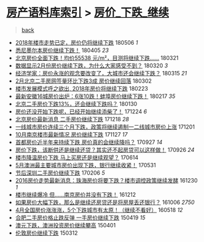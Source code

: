 [房产语料库索引](../../README.md)  > [房价_下跌_继续](房价_下跌_继续.md)
====
> [back](../README.md)

- [2018年楼市走势已定，房价仍将继续下跌](http://jkwz.applinzi.com/ittc/7100121400419550224.html#2018%E5%B9%B4%E6%A5%BC%E5%B8%82%E8%B5%B0%E5%8A%BF%E5%B7%B2%E5%AE%9A%EF%BC%8C%E6%88%BF%E4%BB%B7%E4%BB%8D%E5%B0%86%E7%BB%A7%E7%BB%AD%E4%B8%8B%E8%B7%8C) 180506 *1* 
- [悉尼墨尔本房价继续下跌！](http://jkwz.applinzi.com/ittc/7088219277100581894.html#%E6%82%89%E5%B0%BC%E5%A2%A8%E5%B0%94%E6%9C%AC%E6%88%BF%E4%BB%B7%E7%BB%A7%E7%BB%AD%E4%B8%8B%E8%B7%8C%EF%BC%81) 180405 *23* 
- [北京房价全面下跌！均价55538 元/m²，目测将继续下跌……](http://jkwz.applinzi.com/ittc/7082985272902157329.html#%E5%8C%97%E4%BA%AC%E6%88%BF%E4%BB%B7%E5%85%A8%E9%9D%A2%E4%B8%8B%E8%B7%8C%EF%BC%81%E5%9D%87%E4%BB%B755538+%E5%85%83%2Fm%C2%B2%EF%BC%8C%E7%9B%AE%E6%B5%8B%E5%B0%86%E7%BB%A7%E7%BB%AD%E4%B8%8B%E8%B7%8C%E2%80%A6%E2%80%A6) 180321  
- [数据显示2月份房价继续下跌，为什么大家感受不到？](http://jkwz.applinzi.com/ittc/7082484225834222609.html#%E6%95%B0%E6%8D%AE%E6%98%BE%E7%A4%BA2%E6%9C%88%E4%BB%BD%E6%88%BF%E4%BB%B7%E7%BB%A7%E7%BB%AD%E4%B8%8B%E8%B7%8C%EF%BC%8C%E4%B8%BA%E4%BB%80%E4%B9%88%E5%A4%A7%E5%AE%B6%E6%84%9F%E5%8F%97%E4%B8%8D%E5%88%B0%EF%BC%9F) 180320 *3* 
- [经济学家：房价永涨的观念要改变了，大城市还会继续下跌？](http://jkwz.applinzi.com/ittc/7080661498345292811.html#%E7%BB%8F%E6%B5%8E%E5%AD%A6%E5%AE%B6%EF%BC%9A%E6%88%BF%E4%BB%B7%E6%B0%B8%E6%B6%A8%E7%9A%84%E8%A7%82%E5%BF%B5%E8%A6%81%E6%94%B9%E5%8F%98%E4%BA%86%EF%BC%8C%E5%A4%A7%E5%9F%8E%E5%B8%82%E8%BF%98%E4%BC%9A%E7%BB%A7%E7%BB%AD%E4%B8%8B%E8%B7%8C%EF%BC%9F) 180315 *21* 
- [2月北京二手房网签量环比下跌3成 房价继续回落](http://jkwz.applinzi.com/ittc/7075879017704326161.html#2%E6%9C%88%E5%8C%97%E4%BA%AC%E4%BA%8C%E6%89%8B%E6%88%BF%E7%BD%91%E7%AD%BE%E9%87%8F%E7%8E%AF%E6%AF%94%E4%B8%8B%E8%B7%8C3%E6%88%90+%E6%88%BF%E4%BB%B7%E7%BB%A7%E7%BB%AD%E5%9B%9E%E8%90%BD) 180302  
- [楼市发展模式呼之欲出, 2018年房价将继续下跌](http://jkwz.applinzi.com/ittc/7073410244141384710.html#%E6%A5%BC%E5%B8%82%E5%8F%91%E5%B1%95%E6%A8%A1%E5%BC%8F%E5%91%BC%E4%B9%8B%E6%AC%B2%E5%87%BA%2C+2018%E5%B9%B4%E6%88%BF%E4%BB%B7%E5%B0%86%E7%BB%A7%E7%BB%AD%E4%B8%8B%E8%B7%8C) 180223  
- [最新安徽16城房价出炉：6涨10跌！蚌埠房价继续下跌！](http://jkwz.applinzi.com/ittc/7071158324970390535.html#%E6%9C%80%E6%96%B0%E5%AE%89%E5%BE%BD16%E5%9F%8E%E6%88%BF%E4%BB%B7%E5%87%BA%E7%82%89%EF%BC%9A6%E6%B6%A810%E8%B7%8C%EF%BC%81%E8%9A%8C%E5%9F%A0%E6%88%BF%E4%BB%B7%E7%BB%A7%E7%BB%AD%E4%B8%8B%E8%B7%8C%EF%BC%81) 180217 *35* 
- [北京二手房价下跌13%，还会继续下跌吗？](http://jkwz.applinzi.com/ittc/7064398406661702673.html#%E5%8C%97%E4%BA%AC%E4%BA%8C%E6%89%8B%E6%88%BF%E4%BB%B7%E4%B8%8B%E8%B7%8C13%25%EF%BC%8C%E8%BF%98%E4%BC%9A%E7%BB%A7%E7%BB%AD%E4%B8%8B%E8%B7%8C%E5%90%97%EF%BC%9F) 180130  
- [房价还没开始下跌呢，已经开始继续添柴了！](http://jkwz.applinzi.com/ittc/7050710032004416528.html#%E6%88%BF%E4%BB%B7%E8%BF%98%E6%B2%A1%E5%BC%80%E5%A7%8B%E4%B8%8B%E8%B7%8C%E5%91%A2%EF%BC%8C%E5%B7%B2%E7%BB%8F%E5%BC%80%E5%A7%8B%E7%BB%A7%E7%BB%AD%E6%B7%BB%E6%9F%B4%E4%BA%86%EF%BC%81) 171224 *6* 
- [北京房价最新消息 二手房价继续下跌](http://jkwz.applinzi.com/ittc/7048385846112158737.html#%E5%8C%97%E4%BA%AC%E6%88%BF%E4%BB%B7%E6%9C%80%E6%96%B0%E6%B6%88%E6%81%AF+%E4%BA%8C%E6%89%8B%E6%88%BF%E4%BB%B7%E7%BB%A7%E7%BB%AD%E4%B8%8B%E8%B7%8C) 171218 *28* 
- [一线城市房价连续三个月下跌，政策将继续遏制一二线城市房价上涨](http://jkwz.applinzi.com/ittc/7042163035433600016.html#%E4%B8%80%E7%BA%BF%E5%9F%8E%E5%B8%82%E6%88%BF%E4%BB%B7%E8%BF%9E%E7%BB%AD%E4%B8%89%E4%B8%AA%E6%9C%88%E4%B8%8B%E8%B7%8C%EF%BC%8C%E6%94%BF%E7%AD%96%E5%B0%86%E7%BB%A7%E7%BB%AD%E9%81%8F%E5%88%B6%E4%B8%80%E4%BA%8C%E7%BA%BF%E5%9F%8E%E5%B8%82%E6%88%BF%E4%BB%B7%E4%B8%8A%E6%B6%A8) 171201  
- [10月南京楼市最新情况 房价继续下跌](http://jkwz.applinzi.com/ittc/7040592605363045393.html#10%E6%9C%88%E5%8D%97%E4%BA%AC%E6%A5%BC%E5%B8%82%E6%9C%80%E6%96%B0%E6%83%85%E5%86%B5+%E6%88%BF%E4%BB%B7%E7%BB%A7%E7%BB%AD%E4%B8%8B%E8%B7%8C) 171127 *17* 
- [首都房价近半年来持续下跌 房价真的会继续降吗？](http://jkwz.applinzi.com/ittc/7018014554720830480.html#%E9%A6%96%E9%83%BD%E6%88%BF%E4%BB%B7%E8%BF%91%E5%8D%8A%E5%B9%B4%E6%9D%A5%E6%8C%81%E7%BB%AD%E4%B8%8B%E8%B7%8C+%E6%88%BF%E4%BB%B7%E7%9C%9F%E7%9A%84%E4%BC%9A%E7%BB%A7%E7%BB%AD%E9%99%8D%E5%90%97%EF%BC%9F) 170927 *14* 
- [房价下跌，该断供还是继续还贷？其实还不起房贷可以这样做！](http://jkwz.applinzi.com/ittc/7017662256060564497.html#%E6%88%BF%E4%BB%B7%E4%B8%8B%E8%B7%8C%EF%BC%8C%E8%AF%A5%E6%96%AD%E4%BE%9B%E8%BF%98%E6%98%AF%E7%BB%A7%E7%BB%AD%E8%BF%98%E8%B4%B7%EF%BC%9F%E5%85%B6%E5%AE%9E%E8%BF%98%E4%B8%8D%E8%B5%B7%E6%88%BF%E8%B4%B7%E5%8F%AF%E4%BB%A5%E8%BF%99%E6%A0%B7%E5%81%9A%EF%BC%81) 170926 *24* 
- [楼市降温房价下跌 马上买房还是继续观望？](http://jkwz.applinzi.com/ittc/6978988675143566341.html#%E6%A5%BC%E5%B8%82%E9%99%8D%E6%B8%A9%E6%88%BF%E4%BB%B7%E4%B8%8B%E8%B7%8C+%E9%A9%AC%E4%B8%8A%E4%B9%B0%E6%88%BF%E8%BF%98%E6%98%AF%E7%BB%A7%E7%BB%AD%E8%A7%82%E6%9C%9B%EF%BC%9F) 170614  
- [5月澳洲最主要城市房价出现下跌，银行继续收紧！](http://jkwz.applinzi.com/ittc/6973846713591661572.html#5%E6%9C%88%E6%BE%B3%E6%B4%B2%E6%9C%80%E4%B8%BB%E8%A6%81%E5%9F%8E%E5%B8%82%E6%88%BF%E4%BB%B7%E5%87%BA%E7%8E%B0%E4%B8%8B%E8%B7%8C%EF%BC%8C%E9%93%B6%E8%A1%8C%E7%BB%A7%E7%BB%AD%E6%94%B6%E7%B4%A7%EF%BC%81) 170531  
- [节后深圳二手房价继续下跌](http://jkwz.applinzi.com/ittc/6931603857938580485.html#%E8%8A%82%E5%90%8E%E6%B7%B1%E5%9C%B3%E4%BA%8C%E6%89%8B%E6%88%BF%E4%BB%B7%E7%BB%A7%E7%BB%AD%E4%B8%8B%E8%B7%8C) 170206 *5* 
- [2016房价走势最新消息：珠海房价将要下跌？楼市调控政策继续发酵](http://jkwz.applinzi.com/ittc/6917460415331435524.html#2016%E6%88%BF%E4%BB%B7%E8%B5%B0%E5%8A%BF%E6%9C%80%E6%96%B0%E6%B6%88%E6%81%AF%EF%BC%9A%E7%8F%A0%E6%B5%B7%E6%88%BF%E4%BB%B7%E5%B0%86%E8%A6%81%E4%B8%8B%E8%B7%8C%EF%BC%9F%E6%A5%BC%E5%B8%82%E8%B0%83%E6%8E%A7%E6%94%BF%E7%AD%96%E7%BB%A7%E7%BB%AD%E5%8F%91%E9%85%B5) 161230 *1* 
- [楼市继续爆冷 但……南京房价并没有下跌！](http://jkwz.applinzi.com/ittc/6910768979252872197.html#%E6%A5%BC%E5%B8%82%E7%BB%A7%E7%BB%AD%E7%88%86%E5%86%B7+%E4%BD%86%E2%80%A6%E2%80%A6%E5%8D%97%E4%BA%AC%E6%88%BF%E4%BB%B7%E5%B9%B6%E6%B2%A1%E6%9C%89%E4%B8%8B%E8%B7%8C%EF%BC%81) 161212  
- [如果房价大幅下跌，那么是继续还房贷还是将房屋丢还银行？](http://jkwz.applinzi.com/ittc/6885953538965898244.html#%E5%A6%82%E6%9E%9C%E6%88%BF%E4%BB%B7%E5%A4%A7%E5%B9%85%E4%B8%8B%E8%B7%8C%EF%BC%8C%E9%82%A3%E4%B9%88%E6%98%AF%E7%BB%A7%E7%BB%AD%E8%BF%98%E6%88%BF%E8%B4%B7%E8%BF%98%E6%98%AF%E5%B0%86%E6%88%BF%E5%B1%8B%E4%B8%A2%E8%BF%98%E9%93%B6%E8%A1%8C%EF%BC%9F) 161006 *2750* 
- [4月全国房价涨涨涨，5个下跌城市有太原！（继续不看好）](http://jkwz.applinzi.com/ittc/6833525483702322181.html#4%E6%9C%88%E5%85%A8%E5%9B%BD%E6%88%BF%E4%BB%B7%E6%B6%A8%E6%B6%A8%E6%B6%A8%EF%BC%8C5%E4%B8%AA%E4%B8%8B%E8%B7%8C%E5%9F%8E%E5%B8%82%E6%9C%89%E5%A4%AA%E5%8E%9F%EF%BC%81%EF%BC%88%E7%BB%A7%E7%BB%AD%E4%B8%8D%E7%9C%8B%E5%A5%BD%EF%BC%89) 160518 *12* 
- [合肥二手房价格止跌反弹 一手房价继续下跌](http://jkwz.applinzi.com/ittc/547650611405919926.html#%E5%90%88%E8%82%A5%E4%BA%8C%E6%89%8B%E6%88%BF%E4%BB%B7%E6%A0%BC%E6%AD%A2%E8%B7%8C%E5%8F%8D%E5%BC%B9+%E4%B8%80%E6%89%8B%E6%88%BF%E4%BB%B7%E7%BB%A7%E7%BB%AD%E4%B8%8B%E8%B7%8C) 150419 *15* 
- [澳元下跌，澳洲投资房价继续攀高](http://jkwz.applinzi.com/ittc/547650611401170040.html#%E6%BE%B3%E5%85%83%E4%B8%8B%E8%B7%8C%EF%BC%8C%E6%BE%B3%E6%B4%B2%E6%8A%95%E8%B5%84%E6%88%BF%E4%BB%B7%E7%BB%A7%E7%BB%AD%E6%94%80%E9%AB%98) 150401  
- [伦敦房价继续下跌](http://jkwz.applinzi.com/ittc/547650611394340344.html#%E4%BC%A6%E6%95%A6%E6%88%BF%E4%BB%B7%E7%BB%A7%E7%BB%AD%E4%B8%8B%E8%B7%8C) 150312  
